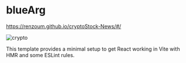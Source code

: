 # blueArg
https://renzoum.github.io/cryptoStock-News/#/

<img src="https://github.com/RenzouM/cryptoStock-News/blob/master/src/assets/Captura%20de%20pantalla%202023-10-12%20162233.png" alt="crypto" >

This template provides a minimal setup to get React working in Vite with HMR and some ESLint rules.
